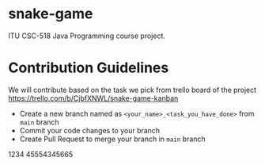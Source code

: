 # snake-game
ITU CSC-518 Java Programming course project.

# Contribution Guidelines
We will contribute based on the task we pick from trello board of the project https://trello.com/b/CjbfXNWL/snake-game-kanban

- Create a new branch named as `<your_name>_<task_you_have_done>` from `main` branch
- Commit your code changes to your branch
- Create Pull Request to merge your branch in `main` branch 


1234
45554345665